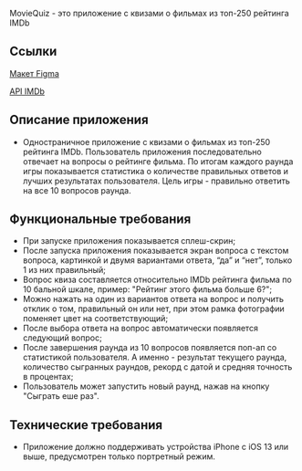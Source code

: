 MovieQuiz - это приложение с квизами о фильмах из топ-250 рейтинга IMDb

## Ссылки

[Макет Figma](https://www.figma.com/file/l0IMG3Eys35fUrbvArtwsR/YP-Quiz?node-id=34%3A243)

[API IMDb](https://imdb-api.com/api#Top250Movies-header)

## Описание приложения

- Одностраничное приложение с квизами о фильмах из топ-250 рейтинга IMDb. Пользователь приложения последовательно отвечает на вопросы о рейтинге фильма. По итогам каждого раунда игры показывается статистика о количестве правильных ответов и лучших результатах пользователя. Цель игры - правильно ответить на все 10 вопросов раунда.

## Функциональные требования
- При запуске приложения показывается сплеш-скрин;
- После запуска приложения показывается экран вопроса с текстом вопроса, картинкой и двумя вариантами ответа, “да” и “нет”, только 1 из них правильный;
- Вопрос квиза составляется относительно IMDb рейтинга фильма по 10 бальной шкале, пример: "Рейтинг этого фильма больше 6?";
- Можно нажать на один из вариантов ответа на вопрос и получить отклик о том, правильный он или нет, при этом рамка фотографии поменяет цвет на соответствующий;
- После выбора ответа на вопрос автоматически появляется следующий вопрос;
- После завершения раунда из 10 вопросов появляется поп-ап со статистикой пользователя. А именно - результат текущего раунда, количество сыгранных раундов, рекорд с датой и средняя точность в процентах; 
- Пользователь может запустить новый раунд, нажав на кнопку "Сыграть еше раз".

## Технические требования 
- Приложение должно поддерживать устройства iPhone с iOS 13 или выше, предусмотрен только портретный режим. 

